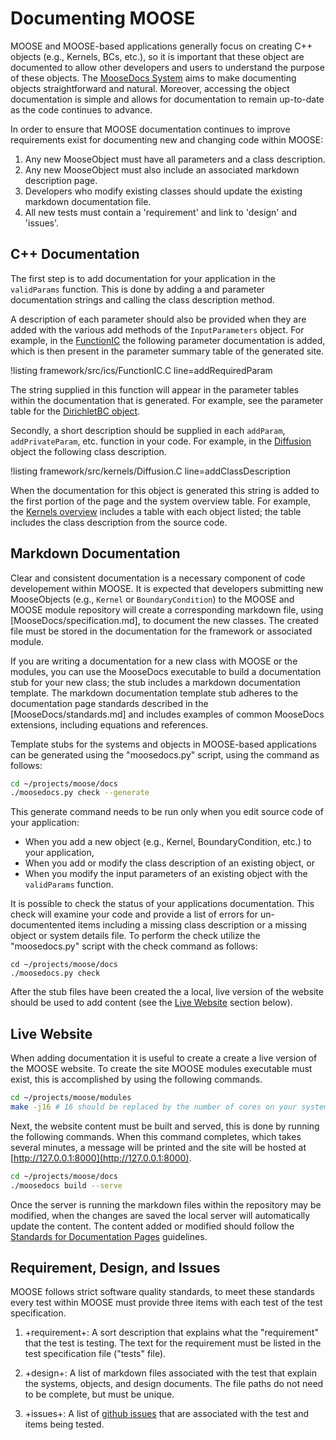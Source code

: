 # Documenting MOOSE

MOOSE and MOOSE-based applications generally focus on creating C++ objects (e.g., Kernels, BCs,
etc.), so it is important that these object are documented to allow other developers and users to
understand the purpose of these objects. The [MooseDocs System](MooseDocs/index.md) aims to make
documenting objects straightforward and natural. Moreover, accessing the object documentation is
simple and allows for documentation to remain up-to-date as the code continues to advance.

In order to ensure that MOOSE documentation continues to improve requirements exist for
documenting new and changing code within MOOSE:

1. Any new MooseObject must have all parameters and a class description.
2. Any new MooseObject must also include an associated markdown description page.
2. Developers who modify existing classes should update the existing markdown documentation file.
3. All new tests must contain a 'requirement' and link to 'design' and 'issues'.

## C++ Documentation

The first step is to add documentation for your application in the `validParams` function. This is
done by adding a and parameter documentation strings and calling the class description method.

A description of each parameter should also be provided when they are added with the various add
methods of the `InputParameters` object. For example, in the
[FunctionIC](/ICs/FunctionIC.md) the following parameter documentation is
added, which is then present in the parameter summary table of the generated site.

!listing framework/src/ics/FunctionIC.C line=addRequiredParam

The string supplied in this function will appear in the parameter tables within the documentation
that is generated.  For example, see the parameter table for the
[DirichletBC object](/DirichletBC.md).

Secondly, a short description should be supplied in each `addParam`, `addPrivateParam`, etc. function
in your code. For example, in the [Diffusion](/Diffusion.md) object the following class description.

!listing framework/src/kernels/Diffusion.C line=addClassDescription

When the documentation for this object is generated this string is added to the first portion of the
page and the system overview table. For example, the [Kernels overview](systems/Kernels/index.md)
includes a table with each object listed; the table includes the class description from the source
code.

## Markdown Documentation

Clear and consistent documentation is a necessary component of code developement within MOOSE.  It is
expected that developers submitting new MooseObjects (e.g., `Kernel` or `BoundaryCondition`) to the
MOOSE and MOOSE module repository will create a corresponding markdown file, using
[MooseDocs/specification.md], to document the new classes.  The created
file must be stored in the documentation for the framework or associated module.

If you are writing a documentation for a new class with MOOSE or the modules, you can use the
MooseDocs executable to build a documentation stub for your new class; the stub includes a markdown
documentation template.  The markdown documentation template stub adheres to the documentation page
standards described in the [MooseDocs/standards.md] and
includes examples of common MooseDocs extensions, including equations and references.

Template stubs for the systems and objects in MOOSE-based applications can be generated using the
"moosedocs.py" script, using the command as follows:

```bash
cd ~/projects/moose/docs
./moosedocs.py check --generate
```

This generate command needs to be run only when you edit source code of your application:

- When you add a new object (e.g., Kernel, BoundaryCondition, etc.) to your application,
- When you add or modify the class description of an existing object, or
- When you modify the input parameters of an existing object with the `validParams` function.

It is possible to check the status of your applications documentation. This check will examine your
code and provide a list of errors for un-documentented items including a missing class description or
a missing object or system details file. To perform the check utilize the "moosedocs.py" script with
the check command as follows:

```text
cd ~/projects/moose/docs
./moosedocs.py check
```

After the stub files have been created the a local, live version of the website should
be used to add content (see the [Live Website](#live-website) section below).

## Live Website

When adding documentation it is useful to create a create a live version of the MOOSE website. To
create the site MOOSE modules executable must exist, this is accomplished by using the following
commands.

```bash
cd ~/projects/moose/modules
make -j16 # 16 should be replaced by the number of cores on your system
```

Next, the website content must be built and served, this is done by running the following commands.
When this command completes, which takes several minutes, a message will be printed and the site will
be hosted at [http://127.0.0.1:8000](http://127.0.0.1:8000).

```bash
cd ~/projects/moose/docs
./moosedocs build --serve
```

Once the server is running the markdown files within the repository may be modified, when the
changes are saved the local server will automatically update the content.
The content added or modified should follow the
[Standards for Documentation Pages](MooseDocs/standards.md) guidelines.

## Requirement, Design, and Issues

MOOSE follows strict software quality standards, to meet these standards every test within MOOSE
must provide three items with each test of the test specification.

1. +requirement+: A sort description that explains what the "requirement" that the test is
   testing. The text for the requirement must be listed in the test specification file ("tests" file).

1. +design+: A list of markdown files associated with the test that explain the systems, objects,
   and design documents. The file paths do not need to be complete, but must be unique.

1. +issues+: A list of [github issues](https://github.com/idaholab/moose/issues/) that are
   associated with the test and items being tested.
